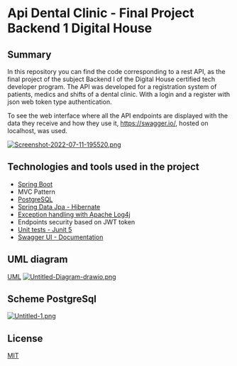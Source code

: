 
# Api Dental Clinic - Final Project Backend 1 Digital House
## Summary

In this repository you can find the code corresponding to a rest API, as the final project of the subject Backend I of the Digital House certified tech developer program. The API was developed for a registration system of patients, medics and shifts of a dental clinic. With a login and a register with json web token type authentication.


To see the web interface where all the API endpoints are displayed with the data they receive and how they use it, https://swagger.io/, hosted on localhost, was used.

[![Screenshot-2022-07-11-195520.png](https://i.postimg.cc/Bv19BGTn/Screenshot-2022-07-11-195520.png)](https://postimg.cc/3y7c3Vfs)

## Technologies and tools used in the project
- [Spring Boot](https://spring.io/projects/spring-boot)
- MVC Pattern
- [PostgreSQL](https://www.postgresql.org/)
- [Spring Data Jpa - Hibernate](https://docs.spring.io/spring-data/jpa/docs/current/reference/html/)
- [Exception handling with Apache Log4j](https://logging.apache.org/log4j/2.x/)
- Endpoints security based on JWT token
- [Unit tests - Junit 5](https://junit.org/junit5/)
- [Swagger UI - Documentation](https://swagger.io/docs/)

## UML diagram

[UML](https://viewer.diagrams.net/?tags=%7B%7D&highlight=0000ff&edit=_blank&layers=1&nav=1&title=Proyecto_Integrador_Back1#R7Vtbj9o4FP41PHaVC%2BHyCGTa7i4znYWqnd2XkYeYYE1iR44ZoL%2B%2BduKQm0MpQ4CVLCGIj%2B0T%2B3yfzZeD6diTcPuJgmh1TzwYdCzD23Zst2NZg26PvwvDLjUMLSc1%2BBR5qcnMDXP0A0qjIa1r5MG41JAREjAUlY0LgjFcsJINUEo25WZLEpTvGgEf1gzzBQjq1u%2FIYys5Lauf2z9D5K%2ByO5u9YVoTgqyxnEm8Ah7ZFEz2XceeUEJYehVuJzAQscvikvb72FC7HxiFmB3TwY3cf%2BYfZn%2B9Pg39DRgOzdFs8MFKvbyBYC0n7HJ3KGZyzGyXBSLeoDAAmJfGS4LZXNYYvLxYocCbgh1Zi4HEDCxes9J4RSj6wduDgFeZ3MCrKZM4Wz3hDQXBhASEcgMmyQ3yTnPhTN6Gwph3e8wmbFZM92BbajgFMcsGSIIARDF6SYYsOoaA%2BgiPCWMklI3q8ZQhfoOUwW3BJOP7CZIQMrrjTbJaw5ZgS7b3JPs3OXXMvmyyKtIm6wckXf297xxRfiFB%2FQ2A7RrAHWssO43455Rgv4Y1ny5LoKLkFVawUcAFAuRjXgzgUnQT8UJ8BY2kmZFIOIvAAmF%2FmrRxu7llJsMgTIT3XQbJKlkhz4NYoEkYYOBlz7aIIMySMDlj%2FuKBmxh%2FOB2HD3zCy2Ze5i%2FRnLIJwXwuACXAQs6LDRTcUEB%2BcJH8mgcSdutI2LN2Z0e924A6BiHkHyn0c0aRBv%2Fs4DvWlcF3GsCP1%2FRB4K%2FBbw%2F8%2FuDK4PcawKfQRyISDBH8sA5fINU8aJEHptG9MhH6NSKMPI8ro1gru1OU3cApK7uuUce3q1J2zhkAHizJd3ca9z6Pn3vfVu5%2Ff3%2F7%2BKVxm9fK7vh13T%2BaBweUnQr2cyxrJerDpi93RiFkek9vEXuVsLso9qbZAD7WX%2Bhtg68SdpcFv56qScEPCAcGsZ2Gv0X4lXrusvg3ZXIiSt4QXujnulbxt4%2FUe63pecXm%2F8if5sQ8taA%2FQdA7%2FbKgd%2Bw6wMpUbWuCXqdq37%2BwzeOJcCu5WrPpQU4nay8A%2F9WztWZTxk6nay8A%2FyXztWpZ14C%2B%2B%2FCnRr5N5C%2BaoVVCr36gm1idkQG8EMUxItgFTO4AyZVmwblZoNL1l90A6r%2FVfl1TrEX9KaLetsqiXnX%2BQpmlP8f5CzW8A63qf2ddH14j%2F588fUbEGu5eer7qOcG%2F6bCVxv%2Bd%2BF89V281CbsoTdo8Z%2Bt%2Fn8ThI7HNfCPUbDgfG66fvG%2F62c5LVJ1RlHiaB63x4PpZfFuV7KnADD0fZvJOfD%2Bw3QwGycGdu7wmFYGpjDMtodlYmEk8iL2ROPrMi3ezEGDvS8KHRPmpKihZYw96Eki4Rewp88Sv%2FxV2jlxacreFZu4uK2AenKdiodBLFPNuSSnr16j5YrKmC3gokGk7PiUfHiKJjLeI6UGGFBlhqBRiZqQJFm%2BwNFwVT%2BQ9HsW6KEjU7rAsUe1eRXqmU5fdcrrVPTkVT1bVUxqcmqeEuPupv4PLqsxVq1zm%2B9pXcg%2FwrpG0ximkNW%2BNtJnDG2Jt5cHKHpzM2oonq%2BqpbdbWD8ZdnbU3s9Ue%2BgvBr1lr3BprrcpvfJZxKmvNXoX%2FVYVwMmt5Mf8PUNo8%2FyOVffcT)
[![Untitled-Diagram-drawio.png](https://i.postimg.cc/xjm8TWBY/Untitled-Diagram-drawio.png)](https://postimg.cc/Dm2nxY2Y)

## Scheme PostgreSql

[![Untitled-1.png](https://i.postimg.cc/L6dTJFXV/Untitled-1.png)](https://postimg.cc/3WBpq62y)

## License

[MIT](https://choosealicense.com/licenses/mit/)

